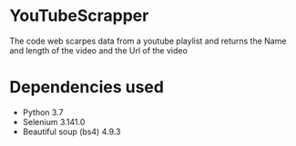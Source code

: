 # YouTubeScrapper
The code web scarpes data from a youtube playlist and returns the Name and length of the video and the Url of the video

# Dependencies used
* Python 3.7
* Selenium 3.141.0
* Beautiful soup (bs4) 4.9.3
